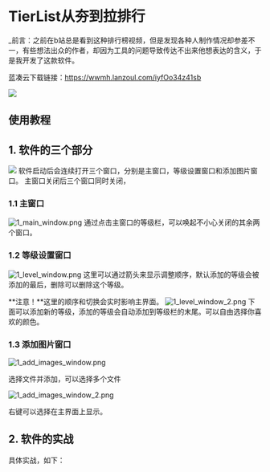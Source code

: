 ﻿# **TierList**从夯到拉排行
_前言：之前在b站总是看到这种排行榜视频，但是发现各种人制作情况却参差不一，有些想法出众的作者，却因为工具的问题导致传达不出来他想表达的含义，于是我开发了这款软件。

蓝凑云下载链接：https://wwmh.lanzoul.com/iyfOo34z41sb

![](BestToGarbage/images/tier_lis.png)

## 使用教程
## 1. 软件的三个部分


![](BestToGarbage/images/1_total.png)
软件启动后会连续打开三个窗口，分别是主窗口，等级设置窗口和添加图片窗口。
主窗口关闭后三个窗口同时关闭，

### 1.1 主窗口
![1_main_window.png](BestToGarbage/images%2F1_main_window.png)
通过点击主窗口的等级栏，可以唤起不小心关闭的其余两个窗口。

### 1.2 等级设置窗口
![1_level_window.png](BestToGarbage/images%2F1_level_window_1.png)
这里可以通过箭头来显示调整顺序，默认添加的等级会被添加的最后，删除可以删除这个等级。

**注意！**这里的顺序和切换会实时影响主界面。
![1_level_window_2.png](BestToGarbage/images%2F1_level_window_2.png)
下面可以添加新的等级，添加的等级会自动添加到等级栏的末尾。可以自由选择你喜欢的颜色。

### 1.3 添加图片窗口

![1_add_images_window.png](BestToGarbage/images/1_add_images_window.png)

选择文件并添加，可以选择多个文件

![1_add_images_window_2.png](BestToGarbage/images/1_add_images_window_2.png)

右键可以选择在主界面上显示。

## 2. 软件的实战
具体实战，如下：